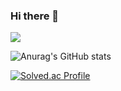 ### Hi there 👋

<img src="https://capsule-render.vercel.app/api?type=waving&color=auto&height=200&section=header&text=Niro Github!&fontSize=90" />

![Anurag's GitHub stats](https://github-readme-stats.vercel.app/api?username=Genesis2010&show_icons=true&theme=radical)

[![Solved.ac Profile](http://mazassumnida.wtf/api/generate_badge?boj=Genesis2010)](https://solved.ac/Genesis2010)

<!--
**Genesis2010/Genesis2010** is a ✨ _special_ ✨ repository because its `README.md` (this file) appears on your GitHub profile.

Here are some ideas to get you started:

- 🔭 I’m currently working on ...
- 🌱 I’m currently learning ...
- 👯 I’m looking to collaborate on ...
- 🤔 I’m looking for help with ...
- 💬 Ask me about ...
- 📫 How to reach me: ...
- 😄 Pronouns: ...
- ⚡ Fun fact: ...
-->
